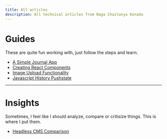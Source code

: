 ```yaml
---
title: All articles
description: All technical articles from Naga Chaitanya Konada
---
```


# Guides

These are quite fun working with, just follow the steps and learn.

- [A Simple Journal App](/articles/simple-journal-app)
- [Creating React Components](/articles/creating-react-components)
- [Image Upload Functionality](/articles/image-upload)
- [Javascript History Pushstate](/articles/javascript-history-pushstate)

---

# Insights

Sometimes, I feel like I should analyze, compare or critisize things. This is where I put them.

- [Headless CMS Comparison](/articles/headless-cms-comparison)
